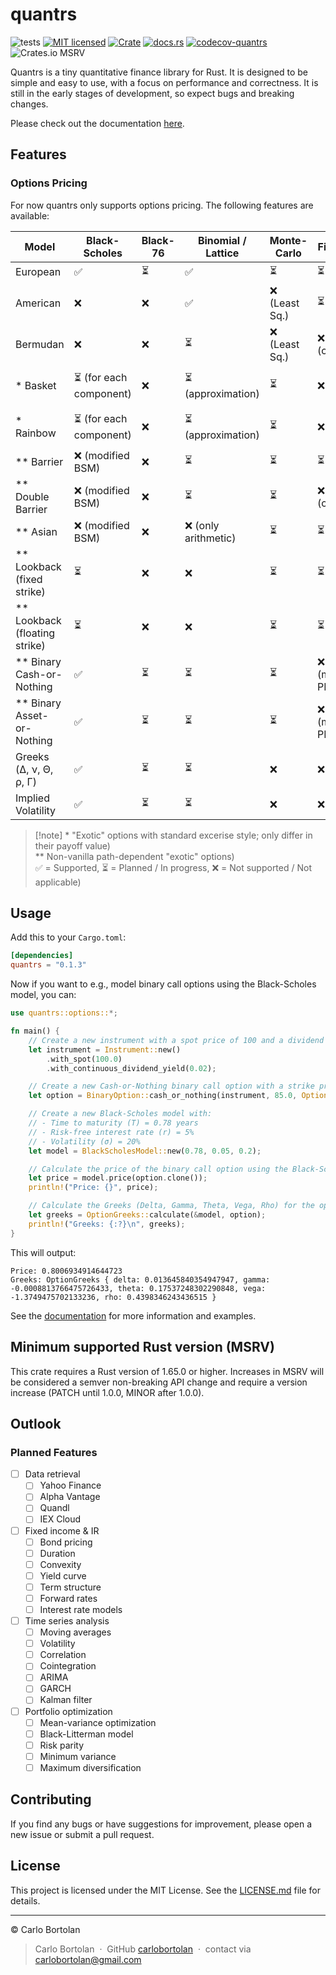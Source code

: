 # quantrs

![tests][actions-test-badge]
[![MIT licensed][license-badge]](./LICENSE.md)
[![Crate][crates-badge]][crates-url]
[![docs.rs][docsrs-badge]][docs-url]
[![codecov-quantrs][codecov-badge]][codecov-url]
![Crates.io MSRV][crates-msrv-badge]

[actions-test-badge]: https://github.com/carlobortolan/quantrs/actions/workflows/ci.yml/badge.svg
[crates-badge]: https://img.shields.io/crates/v/quantrs.svg
[crates-url]: https://crates.io/crates/quantrs
[license-badge]: https://img.shields.io/badge/license-MIT-blue.svg
[docsrs-badge]: https://img.shields.io/docsrs/quantrs
[docs-url]: https://docs.rs/quantrs/*/quantrs
[codecov-badge]: https://codecov.io/gh/carlobortolan/quantrs/graph/badge.svg?token=NJ4HW3OQFY
[codecov-url]: https://codecov.io/gh/carlobortolan/quantrs
[crates-msrv-badge]: https://img.shields.io/crates/msrv/quantrs

Quantrs is a tiny quantitative finance library for Rust. It is designed to be simple and easy to use, with a focus on performance and correctness. It is still in the early stages of development, so expect bugs and breaking changes.

Please check out the documentation [here][docs-url].

## Features

### Options Pricing

For now quantrs only supports options pricing. The following features are available:

| Model                           | Black-Scholes           | Black-76 | Binomial / Lattice   | Monte-Carlo    | Finite Diff       | Heston           |
| ------------------------------- | ----------------------- | -------- | -------------------- | -------------- | ----------------- | ---------------- |
| European                        | ✅                      | ⏳       | ✅                   | ⏳             | ⏳                | ⏳               |
| American                        | ❌                      | ❌       | ✅                   | ❌ (Least Sq.) | ⏳                | ❌               |
| Bermudan                        | ❌                      | ❌       | ⏳                   | ❌ (Least Sq.) | ❌ (complex)      | ❌               |
| \* Basket                       | ⏳ (for each component) | ❌       | ⏳ (approximation)   | ⏳             | ❌                | ❌ (multi-asset) |
| \* Rainbow                      | ⏳ (for each component) | ❌       | ⏳ (approximation)   | ⏳             | ❌                | ❌ (multi-asset) |
| \*\* Barrier                    | ❌ (modified BSM)       | ❌       | ⏳                   | ⏳             | ⏳                | ⏳               |
| \*\* Double Barrier             | ❌ (modified BSM)       | ❌       | ⏳                   | ⏳             | ❌ (complex)      | ⏳               |
| \*\* Asian                      | ❌ (modified BSM)       | ❌       | ❌ (only arithmetic) | ⏳             | ⏳                | ⏳               |
| \*\* Lookback (fixed strike)    | ⏳                      | ❌       | ❌                   | ⏳             | ⏳                | ⏳               |
| \*\* Lookback (floating strike) | ⏳                      | ❌       | ❌                   | ⏳             | ⏳                | ⏳               |
| \*\* Binary Cash-or-Nothing     | ✅                      | ⏳       | ⏳                   | ⏳             | ❌ (modified PDE) | ⏳               |
| \*\* Binary Asset-or-Nothing    | ✅                      | ⏳       | ⏳                   | ⏳             | ❌ (modified PDE) | ⏳               |
| Greeks (Δ, ν, Θ, ρ, Γ)          | ✅                      | ⏳       | ⏳                   | ❌             | ❌                | ❌               |
| Implied Volatility              | ✅                      | ⏳       | ⏳                   | ❌             | ❌                | ❌               |

> [!note] \* "Exotic" options with standard excerise style; only differ in their payoff value)\
> \*\* Non-vanilla path-dependent "exotic" options)\
> ✅ = Supported, ⏳ = Planned / In progress, ❌ = Not supported / Not applicable)

## Usage

Add this to your `Cargo.toml`:

```toml
[dependencies]
quantrs = "0.1.3"
```

Now if you want to e.g., model binary call options using the Black-Scholes model, you can:

```rust
use quantrs::options::*;

fn main() {
    // Create a new instrument with a spot price of 100 and a dividend yield of 2%
    let instrument = Instrument::new()
        .with_spot(100.0)
        .with_continuous_dividend_yield(0.02);

    // Create a new Cash-or-Nothing binary call option with a strike price of 85
    let option = BinaryOption::cash_or_nothing(instrument, 85.0, OptionType::Call);

    // Create a new Black-Scholes model with:
    // - Time to maturity (T) = 0.78 years
    // - Risk-free interest rate (r) = 5%
    // - Volatility (σ) = 20%
    let model = BlackScholesModel::new(0.78, 0.05, 0.2);

    // Calculate the price of the binary call option using the Black-Scholes model
    let price = model.price(option.clone());
    println!("Price: {}", price);

    // Calculate the Greeks (Delta, Gamma, Theta, Vega, Rho) for the option
    let greeks = OptionGreeks::calculate(&model, option);
    println!("Greeks: {:?}\n", greeks);
}
```

This will output:

```text
Price: 0.8006934914644723
Greeks: OptionGreeks { delta: 0.013645840354947947, gamma: -0.0008813766475726433, theta: 0.17537248302290848, vega: -1.3749475702133236, rho: 0.4398346243436515 }
```

See the [documentation][docs-url] for more information and examples.

## Minimum supported Rust version (MSRV)

This crate requires a Rust version of 1.65.0 or higher. Increases in MSRV will be considered a semver non-breaking API change and require a version increase (PATCH until 1.0.0, MINOR after 1.0.0).

## Outlook

### Planned Features

- [ ] Data retrieval
  - [ ] Yahoo Finance
  - [ ] Alpha Vantage
  - [ ] Quandl
  - [ ] IEX Cloud
- [ ] Fixed income & IR
  - [ ] Bond pricing
  - [ ] Duration
  - [ ] Convexity
  - [ ] Yield curve
  - [ ] Term structure
  - [ ] Forward rates
  - [ ] Interest rate models
- [ ] Time series analysis
  - [ ] Moving averages
  - [ ] Volatility
  - [ ] Correlation
  - [ ] Cointegration
  - [ ] ARIMA
  - [ ] GARCH
  - [ ] Kalman filter
- [ ] Portfolio optimization
  - [ ] Mean-variance optimization
  - [ ] Black-Litterman model
  - [ ] Risk parity
  - [ ] Minimum variance
  - [ ] Maximum diversification

## Contributing

If you find any bugs or have suggestions for improvement, please open a new issue or submit a pull request.

## License

This project is licensed under the MIT License. See the [LICENSE.md](LICENSE.md) file for details.

---

© Carlo Bortolan

> Carlo Bortolan &nbsp;&middot;&nbsp;
> GitHub [carlobortolan](https://github.com/carlobortolan) &nbsp;&middot;&nbsp;
> contact via [carlobortolan@gmail.com](mailto:carlobortolan@gmail.com)
